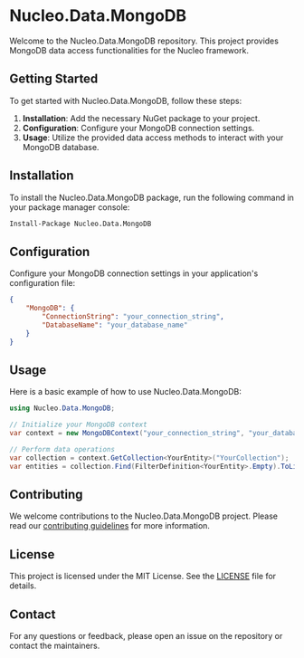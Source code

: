 # Nucleo.Data.MongoDB

Welcome to the Nucleo.Data.MongoDB repository. This project provides MongoDB data access functionalities for the Nucleo framework.

## Getting Started

To get started with Nucleo.Data.MongoDB, follow these steps:

1. **Installation**: Add the necessary NuGet package to your project.
2. **Configuration**: Configure your MongoDB connection settings.
3. **Usage**: Utilize the provided data access methods to interact with your MongoDB database.

## Installation

To install the Nucleo.Data.MongoDB package, run the following command in your package manager console:

```sh
Install-Package Nucleo.Data.MongoDB
```

## Configuration

Configure your MongoDB connection settings in your application's configuration file:

```json
{
    "MongoDB": {
        "ConnectionString": "your_connection_string",
        "DatabaseName": "your_database_name"
    }
}
```

## Usage

Here is a basic example of how to use Nucleo.Data.MongoDB:

```csharp
using Nucleo.Data.MongoDB;

// Initialize your MongoDB context
var context = new MongoDBContext("your_connection_string", "your_database_name");

// Perform data operations
var collection = context.GetCollection<YourEntity>("YourCollection");
var entities = collection.Find(FilterDefinition<YourEntity>.Empty).ToList();
```

## Contributing

We welcome contributions to the Nucleo.Data.MongoDB project. Please read our [contributing guidelines](CONTRIBUTING.md) for more information.

## License

This project is licensed under the MIT License. See the [LICENSE](LICENSE) file for details.

## Contact

For any questions or feedback, please open an issue on the repository or contact the maintainers.
